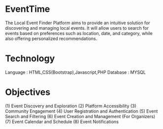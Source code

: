 # EventTime
The Local Event Finder Platform aims to provide an intuitive solution for discovering and managing local events. It will allow users to search for events based on preferences such as location, date, and category, while also offering personalized recommendations.

# Technology 
Language : HTML,CSS(Bootstrap),Javascript,PHP
Database : MYSQL

# Objectives
(1) Event Discovery and Exploration
(2) Platform Accessibility
(3) Community Engagement
(4) User Registration and Authentication
(5) Event Search and Filtering
(6) Event Creation and Management (For Organizers)
(7) Event Calendar and Schedule
(8) Event Notifications
